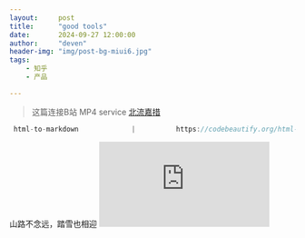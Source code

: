 ```yaml
---
layout:     post
title:      "good tools"
date:       2024-09-27 12:00:00
author:     "deven"
header-img: "img/post-bg-miui6.jpg"
tags:
    - 知乎
    - 产品

---
```


> 这篇连接B站 MP4 service       [北流嘉措](https://www.bilibili.com/video/BV1vJ4m1M7MY/)


```c
 html-to-markdown             |          https://codebeautify.org/html-to-markdown

```





山路不念远，踏雪也相迎
![Doraemon in the Sky](https://wall.alphacoders.com/big.php?i=1362772)
